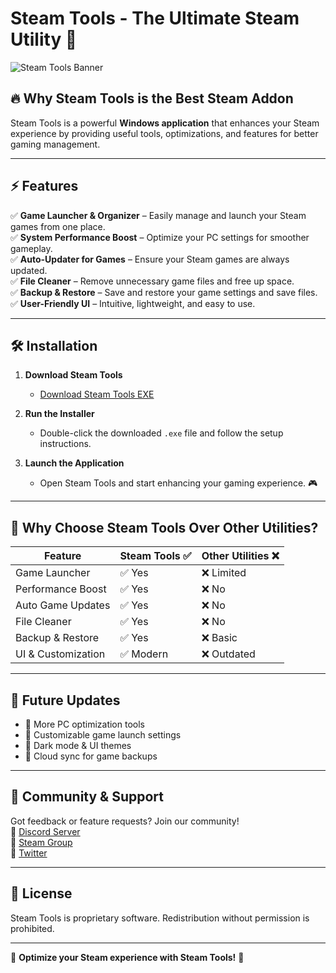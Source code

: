 # Steam Tools - The Ultimate Steam Utility 🚀

![Steam Tools Banner](https://your-image-url.com/banner.png)

## 🔥 Why Steam Tools is the Best Steam Addon
Steam Tools is a powerful **Windows application** that enhances your Steam experience by providing useful tools, optimizations, and features for better gaming management.

---

## ⚡ Features

✅ **Game Launcher & Organizer** – Easily manage and launch your Steam games from one place.  
✅ **System Performance Boost** – Optimize your PC settings for smoother gameplay.  
✅ **Auto-Updater for Games** – Ensure your Steam games are always updated.  
✅ **File Cleaner** – Remove unnecessary game files and free up space.  
✅ **Backup & Restore** – Save and restore your game settings and save files.  
✅ **User-Friendly UI** – Intuitive, lightweight, and easy to use.  

---

## 🛠️ Installation

1. **Download Steam Tools**  
   - [Download Steam Tools EXE](https://www.steamtools.net/res/st-setup-1.8.16.exe)

2. **Run the Installer**  
   - Double-click the downloaded `.exe` file and follow the setup instructions.  

3. **Launch the Application**  
   - Open Steam Tools and start enhancing your gaming experience. 🎮  

---

## 🎯 Why Choose Steam Tools Over Other Utilities?

| Feature               | Steam Tools ✅ | Other Utilities ❌ |
|----------------------|---------------|---------------|
| Game Launcher      | ✅ Yes         | ❌ Limited    |
| Performance Boost  | ✅ Yes         | ❌ No         |
| Auto Game Updates  | ✅ Yes         | ❌ No         |
| File Cleaner       | ✅ Yes         | ❌ No         |
| Backup & Restore   | ✅ Yes         | ❌ Basic      |
| UI & Customization | ✅ Modern     | ❌ Outdated   |

---

## 🚀 Future Updates
- 🎯 More PC optimization tools
- 🔔 Customizable game launch settings
- 🎨 Dark mode & UI themes
- 💾 Cloud sync for game backups

---

## 💬 Community & Support
Got feedback or feature requests? Join our community!  
📢 [Discord Server](https://discord.gg/your-link)  
📢 [Steam Group](https://steamcommunity.com/groups/steam-tools)  
📢 [Twitter](https://twitter.com/your-handle)  

---

## 📜 License
Steam Tools is proprietary software. Redistribution without permission is prohibited.

---

🌟 **Optimize your Steam experience with Steam Tools!** 🌟
